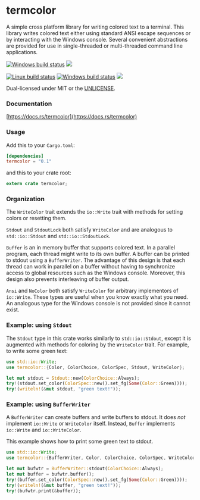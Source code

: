 termcolor
=========
A simple cross platform library for writing colored text to a terminal. This
library writes colored text either using standard ANSI escape sequences or
by interacting with the Windows console. Several convenient abstractions
are provided for use in single-threaded or multi-threaded command line
applications.

[![Windows build status](https://ci.appveyor.com/api/projects/status/github/BurntSushi/ripgrep?svg=true)](https://ci.appveyor.com/project/BurntSushi/ripgrep)
[![](https://img.shields.io/crates/v/wincolor.svg)](https://crates.io/crates/wincolor)

[![Linux build status](https://api.travis-ci.org/BurntSushi/ripgrep.png)](https://travis-ci.org/BurntSushi/ripgrep)
[![Windows build status](https://ci.appveyor.com/api/projects/status/github/BurntSushi/ripgrep?svg=true)](https://ci.appveyor.com/project/BurntSushi/ripgrep)
[![](https://img.shields.io/crates/v/termcolor.svg)](https://crates.io/crates/termcolor)

Dual-licensed under MIT or the [UNLICENSE](http://unlicense.org).

### Documentation

[https://docs.rs/termcolor](https://docs.rs/termcolor)

### Usage

Add this to your `Cargo.toml`:

```toml
[dependencies]
termcolor = "0.1"
```

and this to your crate root:

```rust
extern crate termcolor;
```

### Organization

The `WriteColor` trait extends the `io::Write` trait with methods for setting
colors or resetting them.

`Stdout` and `StdoutLock` both satisfy `WriteColor` and are analogous to
`std::io::Stdout` and `std::io::StdoutLock`.

`Buffer` is an in memory buffer that supports colored text. In a parallel
program, each thread might write to its own buffer. A buffer can be printed
to stdout using a `BufferWriter`. The advantage of this design is that
each thread can work in parallel on a buffer without having to synchronize
access to global resources such as the Windows console. Moreover, this design
also prevents interleaving of buffer output.

`Ansi` and `NoColor` both satisfy `WriteColor` for arbitrary implementors of
`io::Write`. These types are useful when you know exactly what you need. An
analogous type for the Windows console is not provided since it cannot exist.

### Example: using `Stdout`

The `Stdout` type in this crate works similarly to `std::io::Stdout`, except
it is augmented with methods for coloring by the `WriteColor` trait. For
example, to write some green text:

```rust
use std::io::Write;
use termcolor::{Color, ColorChoice, ColorSpec, Stdout, WriteColor};

let mut stdout = Stdout::new(ColorChoice::Always);
try!(stdout.set_color(ColorSpec::new().set_fg(Some(Color::Green))));
try!(writeln!(&mut stdout, "green text!"));
```

### Example: using `BufferWriter`

A `BufferWriter` can create buffers and write buffers to stdout. It does *not*
implement `io::Write` or `WriteColor` itself. Instead, `Buffer` implements
`io::Write` and `io::WriteColor`.

This example shows how to print some green text to stdout.

```rust
use std::io::Write;
use termcolor::{BufferWriter, Color, ColorChoice, ColorSpec, WriteColor};

let mut bufwtr = BufferWriter::stdout(ColorChoice::Always);
let mut buffer = bufwtr.buffer();
try!(buffer.set_color(ColorSpec::new().set_fg(Some(Color::Green))));
try!(writeln!(&mut buffer, "green text!"));
try!(bufwtr.print(&buffer));
```
